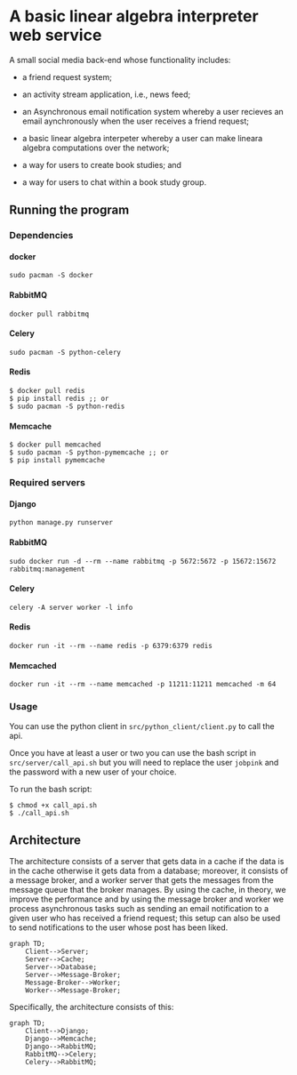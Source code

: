# A basic linear algebra interpreter web service
A small social media back-end whose functionality includes:

- a friend request system;

- an activity stream application, i.e., news feed;

- an Asynchronous email notification system whereby a user recieves an email aynchronously when the user receives a friend request;

- a basic linear algebra interpeter whereby a user can make lineara algebra computations over the network;

- a way for users to create book studies; and

- a way for users to chat within a book study group.


## Running the program

### Dependencies
#### docker
```
sudo pacman -S docker
```

#### RabbitMQ
```
docker pull rabbitmq
```

#### Celery
```
sudo pacman -S python-celery
```
#### Redis
```
$ docker pull redis
$ pip install redis ;; or
$ sudo pacman -S python-redis
```

#### Memcache
```
$ docker pull memcached
$ sudo pacman -S python-pymemcache ;; or
$ pip install pymemcache
```

### Required servers

#### Django
```
python manage.py runserver
```

#### RabbitMQ
```
sudo docker run -d --rm --name rabbitmq -p 5672:5672 -p 15672:15672 rabbitmq:management
```

#### Celery
```
celery -A server worker -l info
```

#### Redis
```
docker run -it --rm --name redis -p 6379:6379 redis
```

#### Memcached
```
docker run -it --rm --name memcached -p 11211:11211 memcached -m 64
```
### Usage
You can use the python client in `src/python_client/client.py` to call the api.

Once you have at least a user or two you can use the bash script in `src/server/call_api.sh` but you will need to replace the user `jobpink` and the password with a new user of your choice.

To run the bash script:

```
$ chmod +x call_api.sh
$ ./call_api.sh
```

## Architecture
The architecture consists of a server that gets data in a cache if the data is in the cache otherwise it gets data from a database; moreover, it consists of a message broker, and a worker server that gets the messages from the message queue that the broker manages. By using the cache, in theory, we improve the performance and by using the message broker and worker we process asynchronous tasks such as sending an email notification to a given user who has received a friend request; this setup can also be used to send notifications to the user whose post has been liked.

```mermaid
graph TD;
    Client-->Server;
    Server-->Cache;
    Server-->Database;
    Server-->Message-Broker;
    Message-Broker-->Worker;
    Worker-->Message-Broker;
```

Specifically, the architecture consists of this:

```mermaid
graph TD;
    Client-->Django;
    Django-->Memcache;
    Django-->RabbitMQ;
    RabbitMQ-->Celery;
    Celery-->RabbitMQ;
    
```
